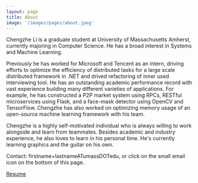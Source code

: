 ```yaml
---
layout: page
title: About
image: '/images/pages/about.jpeg'
---
```


Chengzhe Li is a graduate student at University of Massachusetts Amherst, currently majoring in Computer Science. He has a broad interest in Systems and Machine Learning.

Previously he has worked for Microsoft and Tencent as an intern, driving efforts to optimize the efficiency of distributed tasks for a large scale distributed framework in .NET and drived refactoring of inner used interviewing tool. He has an outstanding academic performance record with vast experience building many different varieties of applications. For example, he has constructed a P2P market system using RPCs, RESTful microservices using Flask, and a face-mask detector using OpenCV and TensorFlow. Chengzhe has also worked on optimizing memory usage of an open-source machine learning framework with his team.

Chengzhe is a highly self-motivated individual who is always willing to work alongside and learn from teammates. Besides academic and industry experience, he also loves to learn in his personal time. He's currently learning graphics and the guitar on his own. 


Contact: firstname+lastnameATumassDOTedu, or click on the small email icon on the bottom of this page.
    
[Resume](./images/pages/resume.pdf)
